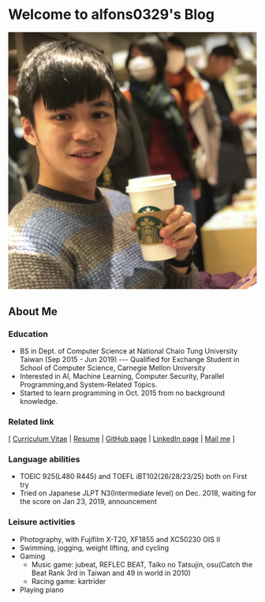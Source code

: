 # Welcome to alfons0329's Blog
![Screenshot](images/index/Myself.png)
## About Me

### Education
* BS in Dept. of Computer Science at National Chaio Tung University Taiwan (Sep 2015 - Jun 2019)
    --- Qualified for Exchange Student in School of Computer Science, Carnegie Mellon University <br />
* Interested in AI, Machine Learning, Computer Security, Parallel Programming,and System-Related Topics.
* Started to learn programming in Oct. 2015 from no background knowledge.

### Related link
[ [Curriculum Vitae]() | [Resume](https://www.cakeresume.com/alfons-cs04) | [GitHub page](https://github.com/Alfons0329) | [LinkedIn page](https://www.linkedin.com/in/alfons-hwu-7baab4167/) | [Mail me](alfons.cs04@g2.nctu.edu.tw) ]

### Language abilities
* TOEIC 925(L480 R445) and TOEFL iBT102(26/28/23/25) both on First try <br />
* Tried on Japanese JLPT N3(Intermediate level) on Dec. 2018, waiting for the score on Jan 23, 2019, announcement

### Leisure activities
* Photography, with Fujifilm X-T20, XF1855 and XC50230 OIS II
* Swimming, jogging, weight lifting, and cycling
* Gaming
    * Music game: jubeat, REFLEC BEAT, Taiko no Tatsujin, osu(Catch the Beat Rank 3rd in Taiwan and 49 in world in 2010)
    * Racing game: kartrider
* Playing piano
